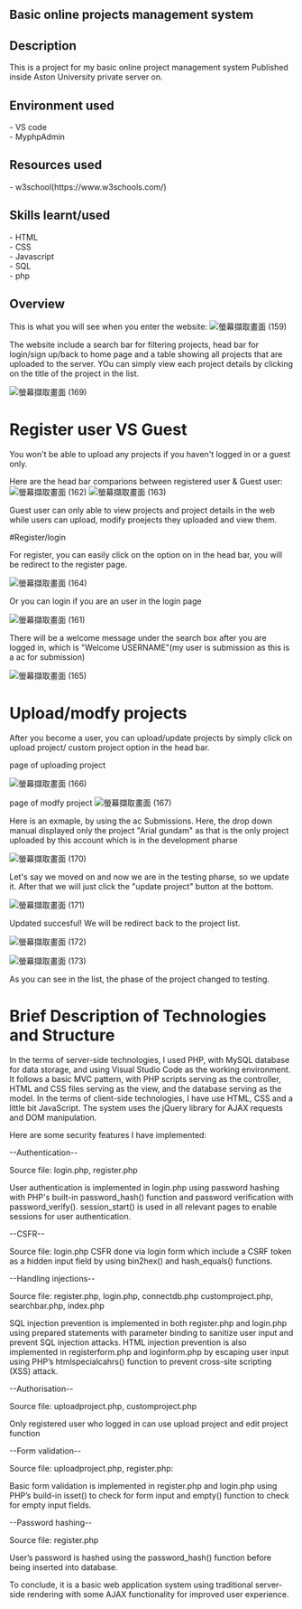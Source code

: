 <h2>Basic online projects management system</h2>

<h2>Description</h2>
This is a project for my basic online project management system Published inside Aston University private server on.

<h2>Environment used</h2>
- VS code<br>
- MyphpAdmin

<h2>Resources used</h2>
- w3school(https://www.w3schools.com/)

<h2>Skills learnt/used</h2>
- HTML<br>
- CSS<br>
- Javascript<br>
- SQL<br>
- php

<h2>Overview</h2>

This is what you will see when you enter the website:
![螢幕擷取畫面 (159)](https://github.com/Shecklock/Basic_online_projects_management_system/assets/84926502/4f7319a0-1993-4fa4-bdc7-1fe114f20529)

The website include a search bar for filtering projects, head bar for login/sign up/back to home page and a table showing all projects that are uploaded to the server.
YOu can simply view each project details by clicking on the title of the project in the list.

![螢幕擷取畫面 (169)](https://github.com/Shecklock/Basic_online_projects_management_system/assets/84926502/595c1824-ef53-4376-a018-5401e0fc573b)


# Register user VS Guest

You won't be able to upload any projects if you haven't logged in or a guest only.

Here are the head bar comparions between registered user & Guest user:
![螢幕擷取畫面 (162)](https://github.com/Shecklock/Basic_online_projects_management_system/assets/84926502/2a3660ed-02bc-4ac9-a171-d395cbca843d)
![螢幕擷取畫面 (163)](https://github.com/Shecklock/Basic_online_projects_management_system/assets/84926502/fe3e2188-96de-4e53-9cd2-bab156ea803e)

Guest user can only able to view projects and project details in the web while users can upload, modify proejects they uploaded and view them.

#Register/login

For register, you can easily click on the option on in the head bar, you will be redirect to the register page.

![螢幕擷取畫面 (164)](https://github.com/Shecklock/Basic_online_projects_management_system/assets/84926502/0f470d86-35d0-4ff9-8d95-c9ebbbb7a39f)

Or you can login if you are an user in the login page

![螢幕擷取畫面 (161)](https://github.com/Shecklock/Basic_online_projects_management_system/assets/84926502/cff70256-d1e3-439b-9691-2a0e280b6936)

There will be a welcome message under the search box after you are logged in, which is "Welcome USERNAME"(my user is submission as this is a ac for submission)

![螢幕擷取畫面 (165)](https://github.com/Shecklock/Basic_online_projects_management_system/assets/84926502/88ea46ec-2cdc-4dab-b8df-cfa90a793507)

# Upload/modfy projects 

After you become a user, you can upload/update projects by simply click on upload project/ custom project option in the head bar.

page of uploading project

![螢幕擷取畫面 (166)](https://github.com/Shecklock/Basic_online_projects_management_system/assets/84926502/3a3a3c63-366d-4f2d-a783-d19d893b5a04)

page of modfy project
![螢幕擷取畫面 (167)](https://github.com/Shecklock/Basic_online_projects_management_system/assets/84926502/ae69377e-dadb-4ce5-b2cc-92a1c72eadbc)

Here is an exmaple, by using the ac Submissions.
Here, the drop down manual displayed only the project "Arial gundam" as that is the only project uploaded by this account which is in the development pharse

![螢幕擷取畫面 (170)](https://github.com/Shecklock/Basic_online_projects_management_system/assets/84926502/61aa6617-674c-47a9-a740-b8374bb250f7)

Let's say we moved on and now we are in the testing pharse, so we update it.
After that we will just click the "update project" button at the bottom.

![螢幕擷取畫面 (171)](https://github.com/Shecklock/Basic_online_projects_management_system/assets/84926502/a0978a06-85cd-4497-bfdc-fce6cb1b489b)

Updated succesful! We will be redirect back to the project list.

![螢幕擷取畫面 (172)](https://github.com/Shecklock/Basic_online_projects_management_system/assets/84926502/f8028cc2-444c-4dfa-846d-acadd585df77)

![螢幕擷取畫面 (173)](https://github.com/Shecklock/Basic_online_projects_management_system/assets/84926502/54148edd-0e08-4235-9421-1198c000da5e)

As you can see in the list, the phase of the project changed to testing.


# Brief Description of Technologies and Structure

In the terms of server-side technologies, I used PHP, with MySQL database for data
storage, and using Visual Studio Code as the working environment. It follows a basic
MVC pattern, with PHP scripts serving as the controller, HTML and CSS files serving
as the view, and the database serving as the model.
In the terms of client-side technologies, I have use HTML, CSS and a little bit
JavaScript. The system uses the jQuery library for AJAX requests and DOM
manipulation.

Here are some security features I have implemented:

--Authentication-- 

Source file: login.php, register.php

User authentication is implemented
in login.php using password hashing
with PHP's built-in password_hash()
function and password verification
with password_verify().
session_start() is used in all relevant
pages to enable sessions for user
authentication.

--CSFR--

Source file: login.php
CSFR done via login form which
include a CSRF token as a hidden
input field by using bin2hex() and
hash_equals() functions.

--Handling
injections--

Source file: register.php, login.php,
connectdb.php
customproject.php,
searchbar.php,
index.php

SQL injection prevention is
implemented in both register.php
and login.php using prepared
statements with parameter binding
to sanitize user input and prevent
SQL injection attacks.
HTML injection prevention is also
implemented in registerform.php
and loginform.php by escaping user
input using PHP’s htmlspecialcahrs()
function to prevent cross-site
scripting (XSS) attack.

--Authorisation--

Source file: uploadproject.php,
customproject.php

Only registered user who logged in
can use upload project and edit
project function

--Form validation-- 

Source file: uploadproject.php,
register.php:

Basic form validation is implemented
in register.php and login.php using
PHP’s build-in isset() to check for
form input and empty() function to
check for empty input fields.

--Password hashing--

Source file: register.php

User’s password is hashed using
the password_hash() function before
being inserted into database.

To conclude, it is a basic web application system using traditional server-side
rendering with some AJAX functionality for improved user experience.
